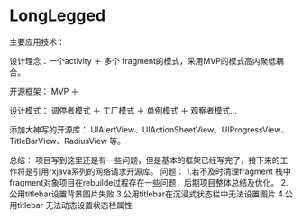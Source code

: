 # LongLegged
主要应用技术：

 设计理念：一个activity ＋ 多个 fragment的模式，采用MVP的模式高内聚低耦合。

 开源框架： MVP ＋

 设计模式： 调停者模式 ＋ 工厂模式 ＋ 单例模式 ＋ 观察者模式...

 添加大神写的开源库：
 UIAlertView、UIActionSheetView、UIProgressView、TitleBarView、RadiusView 等。

 总结： 项目写到这里还是有一些问题，但是基本的框架已经写完了，接下来的工作将是引用rxjava系列的网络请求开源库。
 问题：
 1.若不及时清理fragment 栈中fragment对象项目在rebuilde过程存在一些问题，后期项目整体总结及优化。
 2.公用titlebar设置背景图片失败
 3.公用titlebar在沉浸式状态栏中无法设置图片
 4.公用titlebar 无法动态设置状态栏属性
 